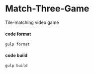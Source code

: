 # Match-Three-Game
Tile-matching video game

#### code format
	gulp format

#### code build
    gulp build

